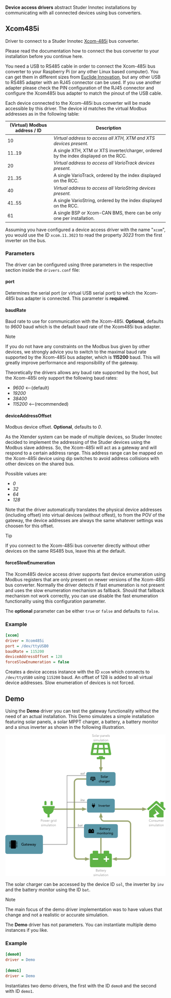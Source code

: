 **Device access drivers** abstract Studer Innotec installations by communicating with all connected devices using bus converters.

## Xcom485i

Driver to connect to a Studer Innotec [Xcom-485i](https://www.studer-innotec.com/en/accessoires/variotrack-series/communication-module-xcom-485i-7397) bus converter.

Please read the documentation how to connect the bus converter to your installation before you continue here. 

You need a USB to RS485 cable in order to connect the Xcom-485i bus converter to your Raspberry Pi (or any other Linux based computer). You can get them in different sizes from 
[Euclide Innovation](https://www.euclide-innovation.com/product-category/cable-modbus-rj45-usb/), but any other USB to RS485 adapter with an RJ45 connector can be used. If you use another adapter
please check the PIN configuration of the RJ45 connector and configure the Xcom485i bus adapter to match the pinout of the USB cable.

Each device connected to the Xcom-485i bus converter will be made accessible by this driver. The device id matches the virtual Modbus addresses as in the following table:

| (Virtual) Modbus address / ID | Description |
| --- | --- |
| 10 | *Virtual address to access all XTH, XTM and XTS devices present.* |
| 11..19 | A single XTH, XTM or XTS inverter/charger, ordered by the index displayed on the RCC. |
| 20 | *Virtual address to access all VarioTrack devices present.* |
| 21..35 | A single VarioTrack, ordered by the index displayed on the RCC. |
| 40 | *Virtual address to access all VarioString devices present.* |
| 41..55 | A single VarioString, ordered by the index displayed on the RCC. |
| 61 | A single BSP or Xcom-CAN BMS, there can be only one per installation. |

Assuming you have configured a device access driver with the name "`xcom`", you would use the ID `xcom.11.3023` to read the property *3023* from the first inverter on the bus.

### Parameters

The driver can be configured using three parameters in the respective section inside the `drivers.conf` file:

#### port

Determines the serial port (or virtual USB serial port) to which the Xcom-485i bus adapter is connected. This parameter is **required**.

#### baudRate

Baud rate to use for communication with the Xcom-485i. **Optional**, defaults to *9600* baud which is the default baud rate of the Xcom485i bus adapter. 

> [!Note]
> If you do not have any constraints on the Modbus bus given by other devices, we strongly advice you to switch to the maximal baud rate supported by the Xcom-485i bus adapter, which is 
> **115200** baud. This will greatly improve performance and responsibility of the gateway.

Theoretically the drivers allows any baud rate supported by the host, but the Xcom-485i only support the following baud rates:

- *9600* <--(default)
- *19200*
- *38400*
- *115200* <--(recommended)

#### deviceAddressOffset

Modbus device offset. **Optional**, defaults to *0*.

As the Xtender system can be made of multiple devices, so Studer Innotec decided to implement the addressing of the Studer devices using the Modbus slave address. So, the Xcom-485i will act as a 
gateway and will respond to a certain address range. This address range can be mapped on the Xcom-485i device using dip switches to avoid address collisions with other devices on the shared bus. 

Possible values are:

- *0*
- *32*
- *64*
- *128*

Note that the driver automatically translates the physical device addresses (including offset) into virtual devices (without offest), to from the POV of the gateway, the device addresses are always 
the same whatever settings was choosen for this offset.

> [!Tip]
> If you connect to the Xcom-485i bus converter directly without other devices on the same RS485 bus, leave this at the default.

#### forceSlowEnumeration

The Xcom485i device access driver supports fast device enumeration using Modbus registers that are only present on newer versions of the Xcom-485i bus converter. Normally the driver detects if fast
enumeration is not present and uses the slow enumeration mechanism as fallback. Should that fallback mechanism not work correctly, you can use disable the fast enumeration functionality using this
configuration parameter.

The **optional** parameter can be either `true` or `false` and defaults to `false`.

### Example

```ini
[xcom]
driver = Xcom485i
port = /dev/ttyUSB0
baudRate = 115200
deviceAddressOffset = 128
forceSlowEnumeration = false
```

Creates a device access instance with the ID `xcom` which connects to `/dev/ttyUSB0` using `115200` baud. An offset of 128 is added to all virtual device addresses. Slow enumeration of devices is not 
forced.

## Demo

Using the **Demo** driver you can test the gateway functionality without the need of an actual installation. This Demo simulates a simple installation featuring solar panels, a solar MPPT 
charger, a battery, a battery monitor and a sinus inverter as shown in the following illustration.

![](images/Demo-Driver01.svg)

The solar charger can be accessed by the device ID `sol`, the inverter by `inv` and the battery monitor using the ID `bat`.

> [!Note]
> The main focus of the demo driver implementation was to have values that change and not a realistic or accurate simulation.

The **Demo** driver has not parameters. You can instantiate multiple demo instances if you like.

### Example

```ini
[demo0]
driver = Demo

[demo1]
driver = Demo
```

Instantiates two demo drivers, the first with the ID `demo0` and the second with ID `demo1`.
